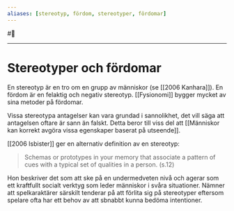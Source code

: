```yaml
---
aliases: [stereotyp, fördom, stereotyper, fördomar]
--- 
```

#🌲 
- - - 
# Stereotyper och fördomar
En stereotyp är en tro om en grupp av människor (se [[2006 Kanhara]]). En fördom är en felaktig och negativ stereotyp. [[Fysionomi]] bygger mycket av sina metoder på fördomar.

Vissa stereotypa antagelser kan vara grundad i sannolikhet, det vill säga att antagelsen oftare är sann än falskt. Detta beror till viss del att [[Människor kan korrekt avgöra vissa egenskaper baserat på utseende]]. 

[[2006 Isbister]] ger en alternativ definition av en stereotyp:
> Schemas or prototypes in your memory that associate a pattern of cues with a typical set of qualities in a person. (s.12)

Hon beskriver det som att ske på en undermedveten nivå och agerar som ett kraftfullt socialt verktyg som leder människor i svåra situationer. Nämner att spelkaraktärer särskilt tenderar på att förlita sig på stereotyper eftersom spelare ofta har ett behov av att sbnabbt kunna bedöma intentioner.